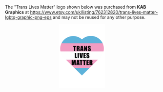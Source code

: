 The "Trans Lives Matter" logo shown below was purchased from **KAB Graphics** at https://www.etsy.com/uk/listing/762312820/trans-lives-matter-lgbtq-graphic-png-eps and may not be reused for any other purpose.

<div align="center">
  <img src="translivesmatter.svg" width="150" />
</div>

